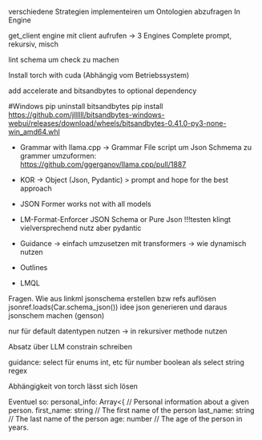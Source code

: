 verschiedene Strategien implementeiren um Ontologien abzufragen
In Engine

get_client
engine mit client aufrufen -> 3 Engines Complete prompt, rekursiv, misch



lint schema um check zu machen

Install torch with cuda (Abhängig vom Betriebssystem)

add accelerate and bitsandbytes to optional dependency

#Windows
pip uninstall bitsandbytes
pip install https://github.com/jllllll/bitsandbytes-windows-webui/releases/download/wheels/bitsandbytes-0.41.0-py3-none-win_amd64.whl



- Grammar with llama.cpp -> Grammar File script um Json Schmema zu grammer umzuformen: https://github.com/ggerganov/llama.cpp/pull/1887
- KOR -> Object (Json, Pydantic) > prompt and hope for the best approach
- JSON Former works not with all models

- LM-Format-Enforcer JSON Schema or Pure Json !!!testen klingt vielversprechend nutz aber pydantic

- Guidance -> einfach umzusetzen mit transformers -> wie dynamisch nutzen
- Outlines

- LMQL


Fragen. Wie aus linkml jsonschema erstellen bzw refs auflösen jsonref.loads(Car.schema_json())
idee json generieren und daraus jsonschem machen (genson)


nur für default datentypen nutzen -> in rekursiver methode nutzen


Absatz über LLM constrain schreiben


guidance: select für enums
int, etc für number
boolean als select
string regex

Abhängigkeit von torch lässt sich lösen


Eventuel so:
personal_info: Array<{ // Personal information about a given person.
 first_name: string // The first name of the person
 last_name: string // The last name of the person
 age: number // The age of the person in years.

